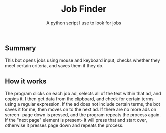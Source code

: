 <div align="center">
    <h1>Job Finder</h1>
    <p>A python script I use to look for jobs</p>
    <br>
</div>

## Summary

This bot opens jobs using mouse and keyboard input, checks whether they meet certain criteria, and saves them if they do.

## How it works

The program clicks on each job ad, selects all of the text within that ad, and copies it. I then get data from the clipboard, and check for certain terms using a regular expression. If the ad does not include certain terms, the bot saves it for me, then moves on to the next ad. If there are no more ads on screen- page down is pressed, and the program repeats the process again. If the "next page" element is present- it will press that and start over, otherwise it presses page down and repeats the process.

